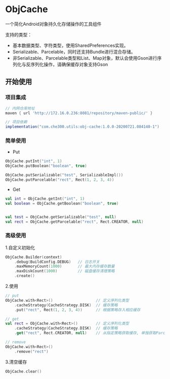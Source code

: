 # ObjCache

一个简化Android对象持久化存储操作的工具组件

支持的类型：

* 基本数据类型、字符类型，使用SharedPreferences实现。
* Serializable、Parcelable，同时还支持Bundle进行混合存储。
* 非Serializable、Parcelable类型和List、Map对象，默认会使用Gson进行序列化与反序列化操作，请确保缓存对象支持Gson


## 开始使用

### 项目集成
```groovy
// 内网仓库地址
maven { url 'http://172.16.0.236:8081/repository/maven-public/' }

// 项目依赖
implementation("com.che300.utils:obj-cache:1.0.0-20200721.084140-1")
```

### 简单使用

* Put

```kotlin
ObjCache.putInt("int", 1)
ObjCache.putBoolean("boolean", true)

ObjCache.putSerializable("test", SerializableImpl())
ObjCache.putParcelable("rect", Rect(1, 2, 3, 4))

```

* Get

```kotlin
val int = ObjCache.getInt("int", 1)
val boolean = ObjCache.getBoolean("boolean", true)


val test = ObjCache.getSerializable("test", null)
val rect = ObjCache.getParcelable("rect", Rect.CREATOR, null)
```

### 高级使用

1.自定义初始化

```kotlin
ObjCache.Builder(context)
    .debug(BuildConfig.DEBUG)   // 日志开关
    .maxMemoryCount(1000)       // 最大内存缓存数量
    .maxDiskCount(1000)         // 磁盘缓存清理策略
    .create()
```

2.使用

```kotlin
// put
ObjCache.with<Rect>()                   // 定义序列化类型
    .cacheStrategy(CacheStrategy.DISK)  // 缓存策略
    .put("rect", Rect(1, 2, 3, 4))      // 根据策略存入相应缓存

// get
val rect = ObjCache.with<Rect>()        // 定义序列化类型
    .cacheStrategy(CacheStrategy.DISK)  // 缓存策略
    .get("rect", Rect.CREATOR, null)    // 从指定策略获取缓存, 单独获取Parcelable类型缓存时需要传递CREATOR

// remove
ObjCache.with<Rect>()
    .remove("rect")
```

3.清空缓存

```kotlin
ObjCache.clear()
```
